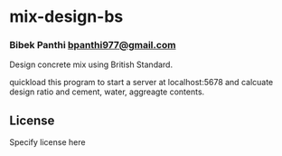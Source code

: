 # mix-design-bs
### Bibek Panthi <bpanthi977@gmail.com>

Design concrete mix using British Standard. 

quickload this program to start a server at localhost:5678 and calcuate design ratio and cement, water, aggreagte contents. 

## License

Specify license here

